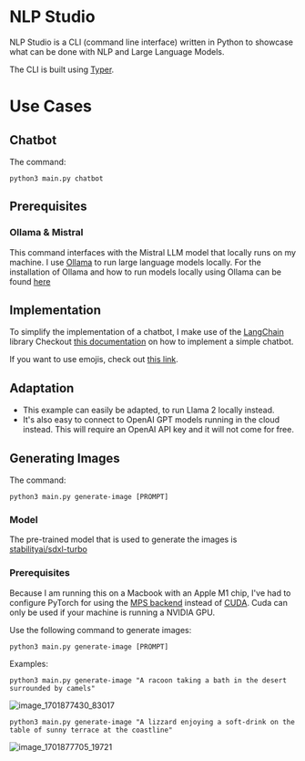 # NLP Studio

NLP Studio is a CLI (command line interface) written in Python to showcase what can be done with NLP and Large Language Models.

The CLI is built using [Typer](https://typer.tiangolo.com/).


# Use Cases

## Chatbot

The command:
```
python3 main.py chatbot
```

## Prerequisites

### Ollama & Mistral
This command interfaces with the Mistral LLM model that locally runs on my machine. I use [Ollama](https://ollama.ai/) to run large language models locally.
For the installation of Ollama and how to run models locally using Ollama can be found [here](https://github.com/jmorganca/ollama)


## Implementation
To simplify the implementation of a chatbot, I make use of the [LangChain](https://python.langchain.com/docs/get_started/introduction) library
Checkout [this documentation](https://python.langchain.com/docs/use_cases/chatbots) on how to implement a simple chatbot.

If you want to use emojis, check out [this link](https://www.webfx.com/tools/emoji-cheat-sheet/).

## Adaptation

- This example can easily be adapted, to run Llama 2 locally instead.
- It's also easy to connect to OpenAI GPT models running in the cloud instead. This will require an OpenAI API key and it will not come for free.

## Generating Images

The command:

```
python3 main.py generate-image [PROMPT]
```

### Model
The pre-trained model that is used to generate the images is [stabilityai/sdxl-turbo](https://huggingface.co/stabilityai/sdxl-turbo)

### Prerequisites

Because I am running this on a Macbook with an Apple M1 chip, I've had to configure PyTorch for using the [MPS backend](https://pytorch.org/docs/stable/notes/mps.html) instead of [CUDA](https://en.wikipedia.org/wiki/CUDA). Cuda can only be used if your machine is running a NVIDIA GPU.  

Use the following command to generate images:

```
python3 main.py generate-image [PROMPT]
```

Examples:
```
python3 main.py generate-image "A racoon taking a bath in the desert surrounded by camels"
```
![image_1701877430_83017](https://github.com/nille85/nlp-studio/assets/10157390/6d8c5f9e-0cdb-479e-90ac-64d218719022)

```
python3 main.py generate-image "A lizzard enjoying a soft-drink on the table of sunny terrace at the coastline"
```
![image_1701877705_19721](https://github.com/nille85/nlp-studio/assets/10157390/be5301fb-64ed-4b64-a55e-c4ac992200ba)



